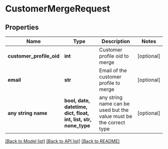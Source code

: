 # CustomerMergeRequest


## Properties
Name | Type | Description | Notes
------------ | ------------- | ------------- | -------------
**customer_profile_oid** | **int** | Customer profile oid to merge | [optional] 
**email** | **str** | Email of the customer profile to merge | [optional] 
**any string name** | **bool, date, datetime, dict, float, int, list, str, none_type** | any string name can be used but the value must be the correct type | [optional]

[[Back to Model list]](../README.md#documentation-for-models) [[Back to API list]](../README.md#documentation-for-api-endpoints) [[Back to README]](../README.md)


